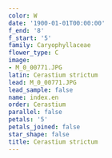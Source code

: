 ```yaml
---
color: W
date: '1900-01-01T00:00:00'
f_end: '8'
f_start: '5'
family: Caryophyllaceae
flower_type: C
image:
- M_0_00771.JPG
latin: Cerastium strictum
lead: M_0_00771.JPG
lead_sample: false
name: index.en
order: Cerastium
parallel: false
petals: '5'
petals_joined: false
star_shape: false
title: Cerastium strictum
---
```

